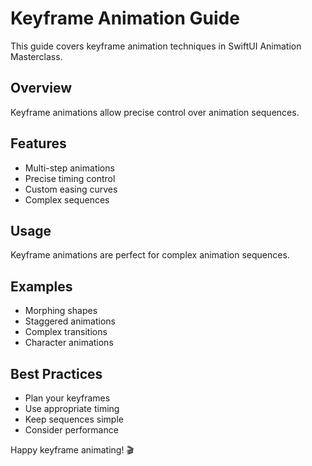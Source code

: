 # Keyframe Animation Guide

This guide covers keyframe animation techniques in SwiftUI Animation Masterclass.

## Overview
Keyframe animations allow precise control over animation sequences.

## Features
- Multi-step animations
- Precise timing control
- Custom easing curves
- Complex sequences

## Usage
Keyframe animations are perfect for complex animation sequences.

## Examples
- Morphing shapes
- Staggered animations
- Complex transitions
- Character animations

## Best Practices
- Plan your keyframes
- Use appropriate timing
- Keep sequences simple
- Consider performance

Happy keyframe animating! 🎬
